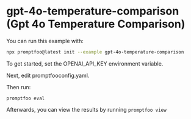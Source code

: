 # gpt-4o-temperature-comparison (Gpt 4o Temperature Comparison)

You can run this example with:

```bash
npx promptfoo@latest init --example gpt-4o-temperature-comparison
```

To get started, set the OPENAI_API_KEY environment variable.

Next, edit promptfooconfig.yaml.

Then run:

```
promptfoo eval
```

Afterwards, you can view the results by running `promptfoo view`
